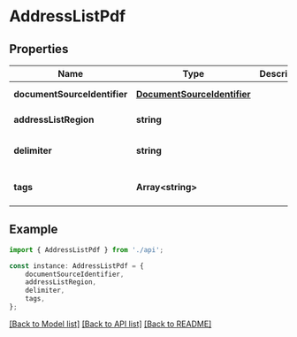 # AddressListPdf


## Properties

Name | Type | Description | Notes
------------ | ------------- | ------------- | -------------
**documentSourceIdentifier** | [**DocumentSourceIdentifier**](DocumentSourceIdentifier.md) |  | [default to undefined]
**addressListRegion** | **string** |  | [default to undefined]
**delimiter** | **string** |  | [optional] [default to undefined]
**tags** | **Array&lt;string&gt;** |  | [optional] [default to undefined]

## Example

```typescript
import { AddressListPdf } from './api';

const instance: AddressListPdf = {
    documentSourceIdentifier,
    addressListRegion,
    delimiter,
    tags,
};
```

[[Back to Model list]](../README.md#documentation-for-models) [[Back to API list]](../README.md#documentation-for-api-endpoints) [[Back to README]](../README.md)

